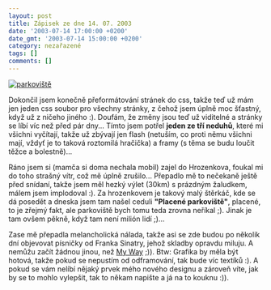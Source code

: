 ```yaml
---
layout: post
title: Zápisek ze dne 14. 07. 2003
date: '2003-07-14 17:00:00 +0200'
date_gmt: '2003-07-14 15:00:00 +0200'
category: nezařazené
tags: []
comments: []
---
```

<div >  <a href="%base_url%/assets/old-images/parkoviste.jpg"><img alt="parkoviště" src="%base_url%/assets/old-images/parkoviste_male.jpg"></a></div>
<p>Dokončil jsem konečně přeformátování stránek do css, takže teď už mám jen  jeden css soubor pro všechny stránky, z čehož jsem úplně moc šťastný, když už z  ničeho jiného :). Doufám, že změny jsou teď už viditelné a stránky se líbí víc  než před pár dny... Tímto jsem potřel <span style="font-weight:bold">jeden ze tří neduhů</span>,  které mi všichni vyčítají, takže už zbývají jen flash (netuším, co proti němu  všichni mají, vždyť je to taková roztomilá hračička) a framy (s těma se budu  loučit těžce a bolestně)...</p>
<p>Ráno jsem si (mamča si doma nechala mobil) zajel do  Hrozenkova, foukal mi do toho strašný vítr, což mě úplně zrušilo... Přepadlo mě  to nečekaně ještě před snídaní, takže jsem měl hezký výlet (30km) s prázdným  žaludkem, málem jsem implodoval :). Za hrozenkovem je takový malý štěrkáč, kde se  dá posedět a dneska jsem tam našel ceduli <span style="font-weight:bold">&quot;Placené  parkoviště&quot;</span>, placené, to je zřejmý fakt, ale parkoviště bych tomu teda  zrovna neříkal ;). Jinak je tam ovšem pěkně, když tam není milión lidí ;)...</p>
<p>Zase mě přepadla melancholická nálada, takže asi se zde budou po několik dní  objevovat písničky od Franka Sinatry, jehož skladby opravdu miluju. A nemůžu začít  žádnou jinou, než <a href="art.php?a=my_way.htm">My Way</a> ;)). Btw: Grafika by měla být  hotová, takže pokud se nepustím od odframování, tak bude víc textíků :). A pokud  se vám nelíbí nějaký prvek mého nového designu a zároveň víte, jak by se to  mohlo vylepšit, tak to někam napište a já na to kouknu :)).</p>
